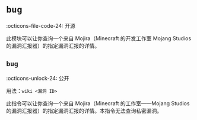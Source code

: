 # `bug`

:octicons-file-code-24: 开源

此模块可以让你查询一个来自 Mojira（Minecraft 的开发工作室 Mojang Studios 的漏洞汇报器）的指定漏洞汇报的详情。

## `bug`
:octicons-unlock-24: 公开

用法：`wiki <漏洞 ID>`

此指令可以让你查询一个来自 Mojira（Minecraft 的工作室——Mojang Studios 的漏洞汇报器）的指定漏洞汇报的详情。本指令无法查询私密漏洞。
